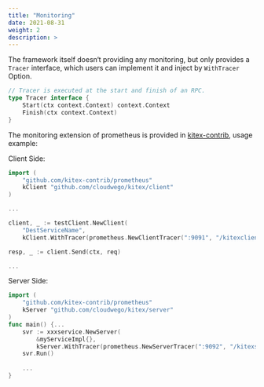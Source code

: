 ```yaml
---
title: "Monitoring"
date: 2021-08-31
weight: 2
description: >
---
```


The framework itself doesn‘t providing any monitoring, but only provides a `Tracer` interface, which users can implement it and inject by `WithTracer` Option.

```go
// Tracer is executed at the start and finish of an RPC.
type Tracer interface {
    Start(ctx context.Context) context.Context
    Finish(ctx context.Context)
}
```

The monitoring extension of prometheus is provided in [kitex-contrib](https://github.com/kitex-contrib/monitor-prometheus), usage example:

Client Side:

```go
import (
    "github.com/kitex-contrib/prometheus"
    kClient "github.com/cloudwego/kitex/client"
)

...

client, _ := testClient.NewClient(
    "DestServiceName",
    kClient.WithTracer(prometheus.NewClientTracer(":9091", "/kitexclient")))

resp, _ := client.Send(ctx, req)

...
```

Server Side:

```go
import (
    "github.com/kitex-contrib/prometheus"
    kServer "github.com/cloudwego/kitex/server"
)
func main() {...
    svr := xxxservice.NewServer(
        &myServiceImpl{},
        kServer.WithTracer(prometheus.NewServerTracer(":9092", "/kitexserver")))
    svr.Run()
    
    ...
}
```

